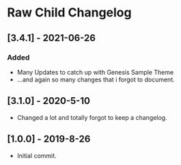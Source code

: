 # Raw Child Changelog

## [3.4.1] - 2021-06-26
### Added
* Many Updates to catch up with Genesis Sample Theme
* ...and again so many changes that i forgot to document.
## [3.1.0] - 2020-5-10
* Changed a lot and totally forgot to keep a changelog.

## [1.0.0] - 2019-8-26
* Initial commit.

